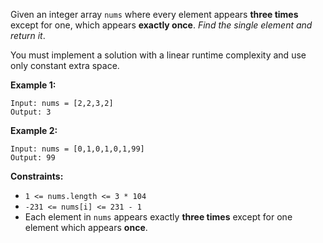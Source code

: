Given an integer array `nums` where every element appears **three times**
except for one, which appears **exactly once**. _Find the single element and
return it_.

You must implement a solution with a linear runtime complexity and use only
constant extra space.



**Example 1:**

    
    
    Input: nums = [2,2,3,2]
    Output: 3
    

**Example 2:**

    
    
    Input: nums = [0,1,0,1,0,1,99]
    Output: 99
    



**Constraints:**

  * `1 <= nums.length <= 3 * 104`
  * `-231 <= nums[i] <= 231 - 1`
  * Each element in `nums` appears exactly **three times** except for one element which appears **once**.

